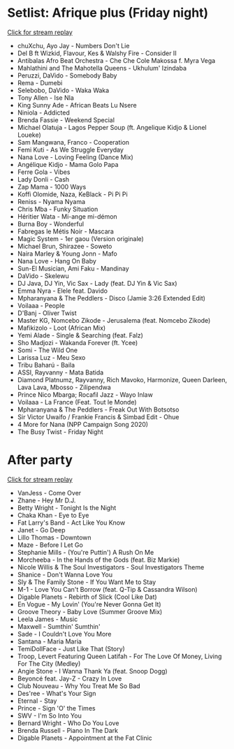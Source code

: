 # Setlist: Afrique plus (Friday night)

[Click for stream replay](https://www.reddit.com/rpan/r/RedditSets/nne8gq)

 * chuXchu, Ayo Jay - Numbers Don't Lie
 * Del B ft Wizkid, Flavour, Kes & Walshy Fire - Consider II
 * Antibalas Afro Beat Orchestra - Che Che Cole Makossa f. Myra Vega
 * Mahlathini and The Mahotella Queens - Ukhulum' Izindaba
 * Peruzzi, DaVido - Somebody Baby
 * Rema - Dumebi
 * Selebobo, DaVido - Waka Waka
 * Tony Allen - Ise Nla
 * King Sunny Ade - African Beats Lu Nsere
 * Niniola - Addicted
 * Brenda Fassie - Weekend Special
 * Michael Olatuja - Lagos Pepper Soup (ft. Angelique Kidjo & Lionel Loueke)
 * Sam Mangwana, Franco - Cooperation
 * Femi Kuti - As We Struggle Everyday
 * Nana Love - Loving Feeling (Dance Mix)
 * Angélique Kidjo - Mama Golo Papa
 * Ferre Gola - Vibes
 * Lady Donli - Cash
 * Zap Mama - 1000 Ways
 * Koffi Olomide, Naza, KeBlack - Pi Pi Pi
 * Reniss - Nyama Nyama
 * Chris Mba - Funky Situation
 * Héritier Wata - Mi-ange mi-démon
 * Burna Boy - Wonderful
 * Fabregas le Métis Noir - Mascara
 * Magic System - 1er gaou (Version originale)
 * Michael Brun, Shirazee - Soweto
 * Naira Marley & Young Jonn - Mafo
 * Nana Love - Hang On Baby
 * Sun-El Musician, Ami Faku - Mandinay
 * DaVido - Skelewu
 * DJ Java, DJ Yin, Vic Sax - Lady (feat. DJ Yin & Vic Sax)
 * Emma Nyra - Elele feat. Davido
 * Mpharanyana & The Peddlers - Disco (Jamie 3:26 Extended Edit)
 * Voilaaa - People
 * D'Banj - Oliver Twist
 * Master KG, Nomcebo Zikode - Jerusalema (feat. Nomcebo Zikode)
 * Mafikizolo - Loot (African Mix)
 * Yemi Alade - Single & Searching (feat. Falz)
 * Sho Madjozi - Wakanda Forever (ft. Ycee)
 * Somi - The Wild One
 * Larissa Luz - Meu Sexo
 * Tribu Baharú - Baila
 * ASSI, Rayvanny - Mata Batida
 * Diamond Platnumz, Rayvanny, Rich Mavoko, Harmonize, Queen Darleen, Lava Lava, Mbosso - Zilipendwa
 * Prince Nico Mbarga; Rocafil Jazz - Wayo Inlaw
 * Voilaaa - La France (Feat. Tout le Monde)
 * Mpharanyana & The Peddlers - Freak Out With Botsotso
 * Sir Victor Uwaifo / Frankie Francis & Simbad Edit - Ohue
 * 4 More for Nana (NPP Campaign Song 2020)
 * The Busy Twist - Friday Night

# After party

[Click for stream replay](https://www.reddit.com/rpan/r/RedditSets/nnhaos)

 * VanJess - Come Over
 * Zhane - Hey Mr D.J.
 * Betty Wright - Tonight Is the Night
 * Chaka Khan - Eye to Eye
 * Fat Larry's Band - Act Like You Know
 * Janet - Go Deep
 * Lillo Thomas - Downtown
 * Maze - Before I Let Go
 * Stephanie Mills - (You're Puttin') A Rush On Me
 * Morcheeba - In the Hands of the Gods (feat. Biz Markie)
 * Nicole Willis & The Soul Investigators - Soul Investigators Theme
 * Shanice - Don't Wanna Love You
 * Sly & The Family Stone - If You Want Me to Stay
 * M-1 - Love You Can't Borrow (feat. Q-Tip & Cassandra Wilson)
 * Digable Planets - Rebirth of Slick (Cool Like Dat)
 * En Vogue - My Lovin' (You're Never Gonna Get It)
 * Groove Theory - Baby Love (Summer Groove Mix)
 * Leela James - Music
 * Maxwell - Sumthin' Sumthin'
 * Sade - I Couldn't Love You More
 * Santana - Maria Maria
 * TemiDollFace - Just Like That (Story)
 * Troop, Levert Featuring Queen Latifah - For The Love Of Money, Living For The City (Medley)
 * Angie Stone - I Wanna Thank Ya (feat. Snoop Dogg)
 * Beyoncé feat. Jay-Z - Crazy In Love
 * Club Nouveau - Why You Treat Me So Bad
 * Des'ree - What's Your Sign
 * Eternal - Stay
 * Prince - Sign 'O' the Times
 * SWV - I'm So Into You
 * Bernard Wright - Who Do You Love
 * Brenda Russell - Piano In The Dark
 * Digable Planets - Appointment at the Fat Clinic
